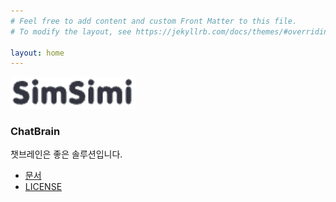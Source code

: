 ```yaml
---
# Feel free to add content and custom Front Matter to this file.
# To modify the layout, see https://jekyllrb.com/docs/themes/#overriding-theme-defaults

layout: home
---
```


<img src="/images/logo.jpg"  width="200">

### ChatBrain

챗브레인은 좋은 솔루션입니다.

- [문서](https://)
- [LICENSE](https://)
